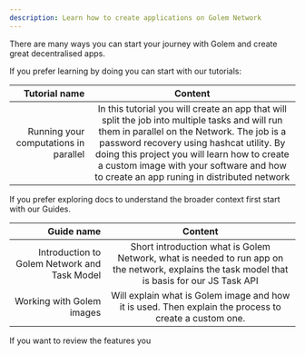 ```yaml
---
description: Learn how to create applications on Golem Network
---
```



There are many ways you can start your journey with Golem and create great decentralised apps.

If you prefer learning by doing you can start with our tutorials:

|Tutorial name |  Content |
|----------------------:|:----------------------------------------------:|
|Running your computations in parallel | In this tutorial you will create an app that will split the job into multiple tasks and will run them in parallel on the Network. The job is a password recovery using hashcat utility. By doing this project you will learn how to create a custom image with your software and how to create an app runing in distributed network| 

If you prefer exploring docs to understand the broader context first start with our Guides.

|Guide name |  Content |
|----------------------:|:----------------------------------------------:|
|Introduction to Golem Network and Task Model | Short introduction what is Golem Network, what is needed to run app on the network, explains the task model that is basis for our JS Task API|
|Working with Golem images |  Will explain what is Golem image and how it is used. Then explain the process to create a custom one.|


If you want to review the features you 